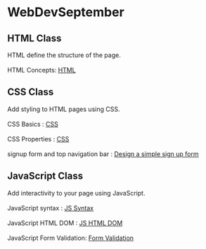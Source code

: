 # WebDevSeptember

## HTML Class
HTML define the structure of the page. <br><br>
HTML Concepts: <a href="https://github.com/LesleyBonyo/WebDevSeptember/tree/main/12-09-2023"> HTML</a> 
 <br>
## CSS Class
Add styling to HTML pages using CSS. <br><br>
CSS Basics : <a href="https://github.com/LesleyBonyo/WebDevSeptember/tree/main/20-09-2023">CSS</a> <br><br>
CSS Properties : <a href="https://github.com/LesleyBonyo/WebDevSeptember/tree/main/27-09-2023">CSS</a> <br><br>
signup form and top navigation bar : <a href="https://github.com/LesleyBonyo/WebDevSeptember/tree/main/04-10-2023">Design a simple sign up form</a>
<br>
## JavaScript Class
Add interactivity to your page using JavaScript.
<br><br>
JavaScript syntax :  <a href="https://github.com/LesleyBonyo/WebDevSeptember/tree/main/11-10-2023"> JS Syntax</a> 
 <br><br>
 JavaScript HTML DOM :  <a href="https://github.com/LesleyBonyo/WebDevSeptember/tree/main/17-10-2023"> JS HTML DOM</a> 
 <br><br>
 JavaScript Form Validation:  <a href="https://github.com/LesleyBonyo/WebDevSeptember/tree/main/04-10-2023"> Form Validation</a> 
 <br><br>
